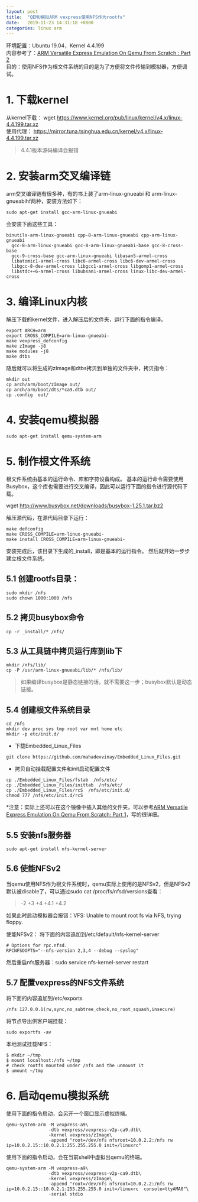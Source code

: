 ```yaml
---
layout: post
title:  "QEMU模拟ARM vexpress使用NFS作为rootfs"
date:   2019-11-23 14:31:18 +0800
categories: linux arm
---
```


环境配置：Ubuntu 19.04，Kernel 4.4.199
<br>
内容参考了：[ARM Versatile Express Emulation On Qemu From Scratch : Part 2](https://learningfromyoublog.wordpress.com/2017/01/02/arm-versatile-express-emulation-on-qemu-from-scratch-part-2/)
<br>
目的：使用NFS作为根文件系统的目的是为了方便将文件传输到模拟器，方便调试。

# 1. 下载kernel
从kernel下载：
wget https://www.kernel.org/pub/linux/kernel/v4.x/linux-4.4.199.tar.xz
<br>
使用代理：
https://mirror.tuna.tsinghua.edu.cn/kernel/v4.x/linux-4.4.199.tar.xz
>4.4.1版本源码编译会报错


# 2. 安装arm交叉编译链
arm交叉编译链有很多种，有的书上装了arm-linux-gnueabi 和 arm-linux-gnueabihf两种，安装方法如下：
```
sudo apt-get install gcc-arm-linux-gnueabi
```
会安装下面这些工具：
```
binutils-arm-linux-gnueabi cpp-8-arm-linux-gnueabi cpp-arm-linux-gnueabi
  gcc-8-arm-linux-gnueabi gcc-8-arm-linux-gnueabi-base gcc-8-cross-base
  gcc-9-cross-base gcc-arm-linux-gnueabi libasan5-armel-cross
  libatomic1-armel-cross libc6-armel-cross libc6-dev-armel-cross
  libgcc-8-dev-armel-cross libgcc1-armel-cross libgomp1-armel-cross
  libstdc++6-armel-cross libubsan1-armel-cross linux-libc-dev-armel-cross
```

# 3. 编译Linux内核
解压下载的kernel文件，进入解压后的文件夹，运行下面的指令编译。
```
export ARCH=arm
export CROSS_COMPILE=arm-linux-gnueabi-
make vexpress_defconfig
make zImage -j8
make modules -j8
make dtbs
```

随后就可以将生成的zImage和dtbs拷贝到单独的文件夹中，拷贝指令：
```
mkdir out
cp arch/arm/boot/zImage out/
cp arch/arm/boot/dts/*ca9.dtb out/
cp .config  out/
```

# 4. 安装qemu模拟器
```
sudo apt-get install qemu-system-arm
```

# 5. 制作根文件系统
根文件系统由基本的运行命令、库和字符设备构成。
基本的运行命令需要使用Busybox，这个库也需要进行交叉编译，因此可以运行下面的指令进行源代码下载。

wget http://www.busybox.net/downloads/busybox-1.25.1.tar.bz2

解压源代码，在源代码目录下运行：
```
make defconfig
make CROSS_COMPILE=arm-linux-gnueabi-
make install CROSS_COMPILE=arm-linux-gnueabi-
```
安装完成后，该目录下生成的_install，即是基本的运行指令。
然后就开始一步步建立根文件系统。

## 5.1 创建rootfs目录：
```
sudo mkdir /nfs
sudo chown 1000:1000 /nfs
```

## 5.2 拷贝busybox命令
```
cp -r _install/* /nfs/
```

## 5.3 从工具链中拷贝运行库到lib下
```
mkdir /nfs/lib/
cp -P /usr/arm-linux-gnueabi/lib/* /nfs/lib/
```
>如果编译busybox是静态链接的话，就不需要这一步；busybox默认是动态链接。

## 5.4 创建根文件系统目录
```
cd /nfs
mkdir dev proc sys tmp root var mnt home etc
mkdir -p etc/init.d/
```

- 下载Embedded_Linux_Files
```
git clone https://github.com/mahadevvinay/Embedded_Linux_Files.git
```

- 拷贝自动挂载配置文件和init启动配置文件
```
cp ./Embedded_Linux_Files/fstab  /nfs/etc/
cp ./Embedded_Linux_Files/inittab  /nfs/etc/
cp ./Embedded_Linux_Files/rcS  /nfs/etc/init.d/
chmod 777 /nfs/etc/init.d/rcS
```


*注意：实际上还可以在这个镜像中插入其他的文件夹，可以参考[ARM Versatile Express Emulation On Qemu From Scratch: Part 1](https://learningfromyoublog.wordpress.com/2016/04/05/131/)，写的很详细。
## 5.5 安装nfs服务器
```
sudo apt-get install nfs-kernel-server
```

## 5.6 使能NFSv2
当qemu使用NFS作为根文件系统时，qemu实际上使用的是NFSv2，但是NFSv2默认被disable了，可以通过sudo cat /proc/fs/nfsd/versions查看：
> -2 +3 +4 +4.1 +4.2

如果此时启动模拟器会报错：VFS: Unable to mount root fs via NFS, trying floppy. 

使能NFSv2：
将下面的内容追加到/etc/default/nfs-kernel-server
```
# Options for rpc.nfsd.
RPCNFSDOPTS="--nfs-version 2,3,4 --debug --syslog"
```
然后重启nfs服务器：sudo service nfs-kernel-server restart

## 5.7 配置vexpress的NFS文件系统
将下面的内容追加到/etc/exports
```
/nfs 127.0.0.1(rw,sync,no_subtree_check,no_root_squash,insecure)
```
将节点导出供客户端挂载：
```
sudo exportfs -av
```
本地测试挂载NFS：
```
$ mkdir ~/tmp
$ mount localhost:/nfs ~/tmp
# check rootfs mounted under /nfs and the unmount it
$ umount ~/tmp
```

# 6. 启动qemu模拟系统
使用下面的指令启动，会另开一个窗口显示虚拟终端。
```
qemu-system-arm -M vexpress-a9\
                -dtb vexpress/vexpress-v2p-ca9.dtb\
                -kernel vexpress/zImage\
                -append "root=/dev/nfs nfsroot=10.0.2.2:/nfs rw ip=10.0.2.15::10.0.2.1:255.255.255.0 init=/linuxrc"
```
使用下面的指令启动，会在当前shell中虚拟出qemu的终端。
```
qemu-system-arm -M vexpress-a9\
                -dtb vexpress/vexpress-v2p-ca9.dtb\
                -kernel vexpress/zImage\
                -append "root=/dev/nfs nfsroot=10.0.2.2:/nfs rw ip=10.0.2.15::10.0.2.1:255.255.255.0 init=/linuxrc  console=ttyAMA0"\
                -serial stdio
```
